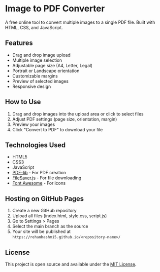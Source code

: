 # Image to PDF Converter

A free online tool to convert multiple images to a single PDF file. Built with HTML, CSS, and JavaScript.

## Features

- Drag and drop image upload
- Multiple image selection
- Adjustable page size (A4, Letter, Legal)
- Portrait or Landscape orientation
- Customizable margins
- Preview of selected images
- Responsive design

## How to Use

1. Drag and drop images into the upload area or click to select files
2. Adjust PDF settings (page size, orientation, margin)
3. Preview your images
4. Click "Convert to PDF" to download your file

## Technologies Used

- HTML5
- CSS3
- JavaScript
- [PDF-lib](https://pdf-lib.js.org/) - For PDF creation
- [FileSaver.js](https://github.com/eligrey/FileSaver.js) - For file downloading
- [Font Awesome](https://fontawesome.com/) - For icons

## Hosting on GitHub Pages

1. Create a new GitHub repository
2. Upload all files (index.html, style.css, script.js)
3. Go to Settings > Pages
4. Select the main branch as the source
5. Your site will be published at `https://rehanhashmi5.github.io/<repository-name>/`

## License

This project is open source and available under the [MIT License](LICENSE).
